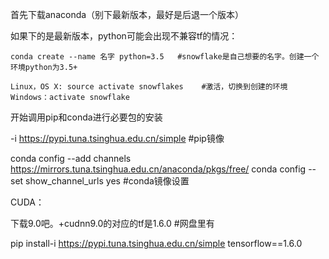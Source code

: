 首先下载anaconda（别下最新版本，最好是后退一个版本）

如果下的是最新版本，python可能会出现不兼容tf的情况：

```
conda create --name 名字 python=3.5   #snowflake是自己想要的名字。创建一个环境python为3.5+
```

```
Linux，OS X: source activate snowflakes    #激活，切换到创建的环境
Windows：activate snowflake  
```



开始调用pip和conda进行必要包的安装

-i <https://pypi.tuna.tsinghua.edu.cn/simple>              #pip镜像



conda config --add channels https://mirrors.tuna.tsinghua.edu.cn/anaconda/pkgs/free/
conda config --set show_channel_urls yes     #conda镜像设置



CUDA：

下载9.0吧。+cudnn9.0的对应的tf是1.6.0    #网盘里有

pip install-i <https://pypi.tuna.tsinghua.edu.cn/simple> tensorflow==1.6.0





